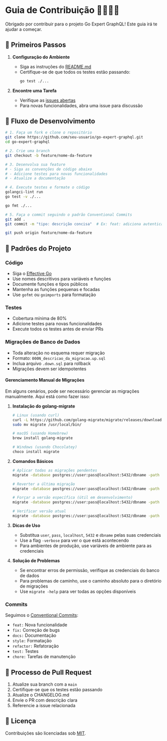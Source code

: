 # Guia de Contribuição 👩‍💻👨‍💻

Obrigado por contribuir para o projeto Go Expert GraphQL! Este guia irá te ajudar a começar.

## 🚀 Primeiros Passos

1. **Configuração do Ambiente**
   - Siga as instruções do [README.md](./README.md)
   - Certifique-se de que todos os testes estão passando:
     ```bash
     go test ./...
     ```

2. **Encontre uma Tarefa**
   - Verifique as [issues abertas](https://github.com/markuscandido/go-expert-graphql/issues)
   - Para novas funcionalidades, abra uma issue para discussão

## 🔄 Fluxo de Desenvolvimento

```bash
# 1. Faça um fork e clone o repositório
git clone https://github.com/seu-usuario/go-expert-graphql.git
cd go-expert-graphql

# 2. Crie uma branch
git checkout -b feature/nome-da-feature

# 3. Desenvolva sua feature
# - Siga as convenções de código abaixo
# - Adicione testes para novas funcionalidades
# - Atualize a documentação

# 4. Execute testes e formate o código
golangci-lint run
go test -v ./...

go fmt ./...

# 5. Faça o commit seguindo o padrão Conventional Commits
git add .
git commit -m "tipo: descrição concisa"  # Ex: feat: adiciona autenticação

git push origin feature/nome-da-feature
```

## 📝 Padrões do Projeto

### Código
- Siga o [Effective Go](https://golang.org/doc/effective_go.html)
- Use nomes descritivos para variáveis e funções
- Documente funções e tipos públicos
- Mantenha as funções pequenas e focadas
- Use `gofmt` ou `goimports` para formatação

### Testes
- Cobertura mínima de 80%
- Adicione testes para novas funcionalidades
- Execute todos os testes antes de enviar PRs

### Migrações de Banco de Dados
- Toda alteração no esquema requer migração
- Formato: `000N_descricao_da_migracao.up.sql`
- Inclua arquivo `.down.sql` para rollback
- Migrações devem ser idempotentes

#### Gerenciamento Manual de Migrações

Em alguns cenários, pode ser necessário gerenciar as migrações manualmente. Aqui está como fazer isso:

1. **Instalação do golang-migrate**
   ```bash
   # Linux (usando curl)
   curl -L https://github.com/golang-migrate/migrate/releases/download/v4.17.0/migrate.linux-amd64.tar.gz | tar xvz
   sudo mv migrate /usr/local/bin/
   
   # macOS (usando Homebrew)
   brew install golang-migrate
   
   # Windows (usando Chocolatey)
   choco install migrate
   ```

2. **Comandos Básicos**
   ```bash
   # Aplicar todas as migrações pendentes
   migrate -database postgres://user:pass@localhost:5432/dbname -path ./sql/migrations up
   
   # Reverter a última migração
   migrate -database postgres://user:pass@localhost:5432/dbname -path ./sql/migrations down 1
   
   # Forçar a versão específica (útil em desenvolvimento)
   migrate -database postgres://user:pass@localhost:5432/dbname -path ./sql/migrations force VERSION
   
   # Verificar versão atual
   migrate -database postgres://user:pass@localhost:5432/dbname -path ./sql/migrations version
   ```

3. **Dicas de Uso**
   - Substitua `user`, `pass`, `localhost`, `5432` e `dbname` pelas suas credenciais
   - Use a flag `-verbose` para ver o que está acontecendo
   - Para ambientes de produção, use variáveis de ambiente para as credenciais
   
4. **Solução de Problemas**
   - Se encontrar erros de permissão, verifique as credenciais do banco de dados
   - Para problemas de caminho, use o caminho absoluto para o diretório de migrações
   - Use `migrate -help` para ver todas as opções disponíveis

### Commits
Seguimos o [Conventional Commits](https://www.conventionalcommits.org/):
- `feat:` Nova funcionalidade
- `fix:` Correção de bugs
- `docs:` Documentação
- `style:` Formatação
- `refactor:` Refatoração
- `test:` Testes
- `chore:` Tarefas de manutenção

## 🔄 Processo de Pull Request

1. Atualize sua branch com a `main`
2. Certifique-se que os testes estão passando
3. Atualize o CHANGELOG.md
4. Envie o PR com descrição clara
5. Referencie a issue relacionada

## 📄 Licença

Contribuições são licenciadas sob [MIT](LICENSE).
